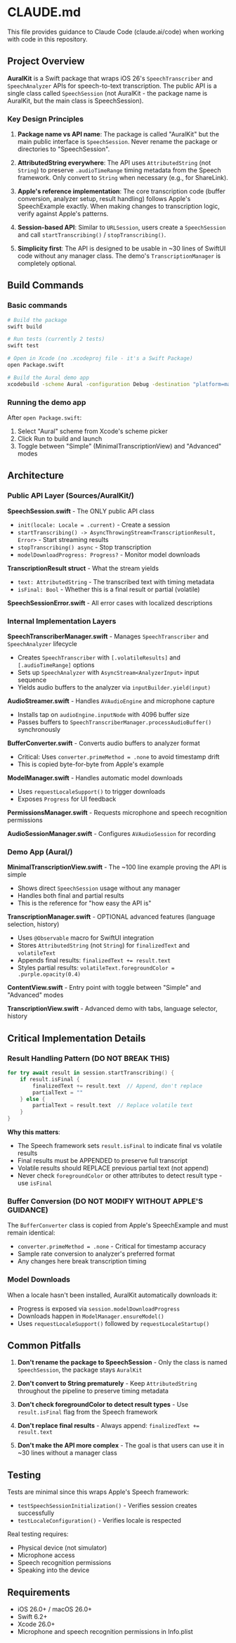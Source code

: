 # CLAUDE.md

This file provides guidance to Claude Code (claude.ai/code) when working with code in this repository.

## Project Overview

**AuralKit** is a Swift package that wraps iOS 26's `SpeechTranscriber` and `SpeechAnalyzer` APIs for speech-to-text transcription. The public API is a single class called `SpeechSession` (not AuralKit - the package name is AuralKit, but the main class is SpeechSession).

### Key Design Principles

1. **Package name vs API name**: The package is called "AuralKit" but the main public interface is `SpeechSession`. Never rename the package or directories to "SpeechSession".

2. **AttributedString everywhere**: The API uses `AttributedString` (not `String`) to preserve `.audioTimeRange` timing metadata from the Speech framework. Only convert to `String` when necessary (e.g., for ShareLink).

3. **Apple's reference implementation**: The core transcription code (buffer conversion, analyzer setup, result handling) follows Apple's SpeechExample exactly. When making changes to transcription logic, verify against Apple's patterns.

4. **Session-based API**: Similar to `URLSession`, users create a `SpeechSession` and call `startTranscribing()` / `stopTranscribing()`.

5. **Simplicity first**: The API is designed to be usable in ~30 lines of SwiftUI code without any manager class. The demo's `TranscriptionManager` is completely optional.

## Build Commands

### Basic commands
```bash
# Build the package
swift build

# Run tests (currently 2 tests)
swift test

# Open in Xcode (no .xcodeproj file - it's a Swift Package)
open Package.swift

# Build the Aural demo app
xcodebuild -scheme Aural -configuration Debug -destination "platform=macOS" build
```

### Running the demo app
After `open Package.swift`:
1. Select "Aural" scheme from Xcode's scheme picker
2. Click Run to build and launch
3. Toggle between "Simple" (MinimalTranscriptionView) and "Advanced" modes

## Architecture

### Public API Layer (Sources/AuralKit/)

**SpeechSession.swift** - The ONLY public API class
- `init(locale: Locale = .current)` - Create a session
- `startTranscribing() -> AsyncThrowingStream<TranscriptionResult, Error>` - Start streaming results
- `stopTranscribing() async` - Stop transcription
- `modelDownloadProgress: Progress?` - Monitor model downloads

**TranscriptionResult struct** - What the stream yields
- `text: AttributedString` - The transcribed text with timing metadata
- `isFinal: Bool` - Whether this is a final result or partial (volatile)

**SpeechSessionError.swift** - All error cases with localized descriptions

### Internal Implementation Layers

**SpeechTranscriberManager.swift** - Manages `SpeechTranscriber` and `SpeechAnalyzer` lifecycle
- Creates `SpeechTranscriber` with `[.volatileResults]` and `[.audioTimeRange]` options
- Sets up `SpeechAnalyzer` with `AsyncStream<AnalyzerInput>` input sequence
- Yields audio buffers to the analyzer via `inputBuilder.yield(input)`

**AudioStreamer.swift** - Handles `AVAudioEngine` and microphone capture
- Installs tap on `audioEngine.inputNode` with 4096 buffer size
- Passes buffers to `SpeechTranscriberManager.processAudioBuffer()` synchronously

**BufferConverter.swift** - Converts audio buffers to analyzer format
- Critical: Uses `converter.primeMethod = .none` to avoid timestamp drift
- This is copied byte-for-byte from Apple's example

**ModelManager.swift** - Handles automatic model downloads
- Uses `requestLocaleSupport()` to trigger downloads
- Exposes `Progress` for UI feedback

**PermissionsManager.swift** - Requests microphone and speech recognition permissions

**AudioSessionManager.swift** - Configures `AVAudioSession` for recording

### Demo App (Aural/)

**MinimalTranscriptionView.swift** - The ~100 line example proving the API is simple
- Shows direct `SpeechSession` usage without any manager
- Handles both final and partial results
- This is the reference for "how easy the API is"

**TranscriptionManager.swift** - OPTIONAL advanced features (language selection, history)
- Uses `@Observable` macro for SwiftUI integration
- Stores `AttributedString` (not `String`) for `finalizedText` and `volatileText`
- Appends final results: `finalizedText += result.text`
- Styles partial results: `volatileText.foregroundColor = .purple.opacity(0.4)`

**ContentView.swift** - Entry point with toggle between "Simple" and "Advanced" modes

**TranscriptionView.swift** - Advanced demo with tabs, language selector, history

## Critical Implementation Details

### Result Handling Pattern (DO NOT BREAK THIS)

```swift
for try await result in session.startTranscribing() {
    if result.isFinal {
        finalizedText += result.text  // Append, don't replace
        partialText = ""
    } else {
        partialText = result.text  // Replace volatile text
    }
}
```

**Why this matters**:
- The Speech framework sets `result.isFinal` to indicate final vs volatile results
- Final results must be APPENDED to preserve full transcript
- Volatile results should REPLACE previous partial text (not append)
- Never check `foregroundColor` or other attributes to detect result type - use `isFinal`

### Buffer Conversion (DO NOT MODIFY WITHOUT APPLE'S GUIDANCE)

The `BufferConverter` class is copied from Apple's SpeechExample and must remain identical:
- `converter.primeMethod = .none` - Critical for timestamp accuracy
- Sample rate conversion to analyzer's preferred format
- Any changes here break transcription timing

### Model Downloads

When a locale hasn't been installed, AuralKit automatically downloads it:
- Progress is exposed via `session.modelDownloadProgress`
- Downloads happen in `ModelManager.ensureModel()`
- Uses `requestLocaleSupport()` followed by `requestLocaleStartup()`

## Common Pitfalls

1. **Don't rename the package to SpeechSession** - Only the class is named `SpeechSession`, the package stays `AuralKit`

2. **Don't convert to String prematurely** - Keep `AttributedString` throughout the pipeline to preserve timing metadata

3. **Don't check foregroundColor to detect result types** - Use `result.isFinal` flag from the Speech framework

4. **Don't replace final results** - Always append: `finalizedText += result.text`

5. **Don't make the API more complex** - The goal is that users can use it in ~30 lines without a manager class

## Testing

Tests are minimal since this wraps Apple's Speech framework:
- `testSpeechSessionInitialization()` - Verifies session creates successfully
- `testLocaleConfiguration()` - Verifies locale is respected

Real testing requires:
- Physical device (not simulator)
- Microphone access
- Speech recognition permissions
- Speaking into the device

## Requirements

- iOS 26.0+ / macOS 26.0+
- Swift 6.2+
- Xcode 26.0+
- Microphone and speech recognition permissions in Info.plist